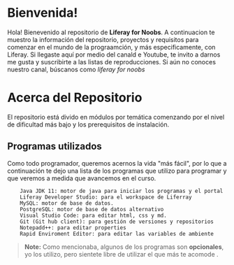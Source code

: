 # Bienvenida!

Hola! Bienevenido al repositorio de **Liferay for Noobs**. A continuacion te muestro la información del repositorio, proyectos y requisitos para comenzar en el mundo de la prograamción, y más especificamente, con Liferay.
Si llegaste aquí por medio del canald e Youtube, te invito a darnos me gusta y suscribirte a las listas de reproducciones. Si aún no conoces nuestro canal, búscanos como *liferay for noobs*



# Acerca del Repositorio

El repositorio está divido en módulos por temática comenzando por el nivel de dificultad más bajo y los prerequisitos de instalación.

## Programas utilizados

Como todo programador, queremos acernos la vida "más fácil", por lo que a continuación te dejo una lista de los programas que utilizo para programar y que veremos a medida que avancemos en el curso.
   ```
       Java JDK 11: motor de java para iniciar los programas y el portal
       Liferay Developer Studio: para el workspace de Liferray
       MySQL: motor de base de datos.
       PostgreSQL: motor de base de datos alternativo
       Visual Studio Code: para editar html, css y md.
       Git (Git hub client): para gestión de versiones y repositorios
       Notepadd++: para editar properties
       Rapid Enviroment Editor: para editar las variables de ambiente
   ``` 
    
> **Note:** Como mencionaba, algunos de los programas son  **opcionales**, yo los utilizo, pero sientete libre de utilizar el que más te acomode .

